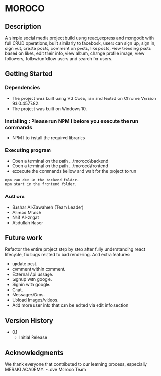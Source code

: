# MOROCO

## Description

A simple social media project build using react,express and mongodb with full CRUD operations, built similarly to facebook, users can sign up, sign in, sign out,  create posts, comment on posts, like posts, view trending posts based on likes, edit their info, view album, change profile image, view followers, follow/unfollow users and search for users.

## Getting Started

### Dependencies

* The project was built using VS Code, ran and tested on Chrome Version 93.0.4577.82.
* The project was built on Windows 10.

### Installing : Please run NPM I before you execute the run commands

* NPM I to install the required libraries

### Executing program

* Open a terminal on the path ...\moroco\backend
* Open a terminal on the path ...\moroco\frontend
* excecute the commands bellow and wait for the project to run
```
npm run dev in the backend folder.
npm start in the frontend folder.
```

### Authors
* Bashar Al-Zawahreh (Team Leader)
* Ahmad Mraish
* Naif Al-zrigat
* Abdullah Naser

## Future work
Refactor the entire project step by step after fully understanding react lifecycle, fix bugs related to bad rendering.
Add extra features:
* update post.
* comment within comment.
* External Api ussage.
* Signup with google.
* Signin with google.
* Chat.
* Messages/Dms.
* Upload Images/videos.
* Add more user info that can be edited via edit info section.

## Version History

* 0.1
    * Initial Release

## Acknowledgments

We thank everyone that contributed to our learning process, especially MERAKI ACADEMY. 
-Love 
Moroco Team
